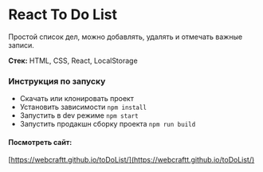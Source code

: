 # React To Do List

Простой список дел, можно добавлять, удалять и отмечать важные записи.

**Стек:** HTML, CSS, React, LocalStorage

### Инструкция по запуску

-   Скачать или клонировать проект
-   Установить зависимости `npm install`
-   Запустить в dev режиме `npm start`
-   Запустить продакшн сборку проекта `npm run build`

#### Посмотреть сайт:

[https://webcraftt.github.io/toDoList/](https://webcraftt.github.io/toDoList/)
